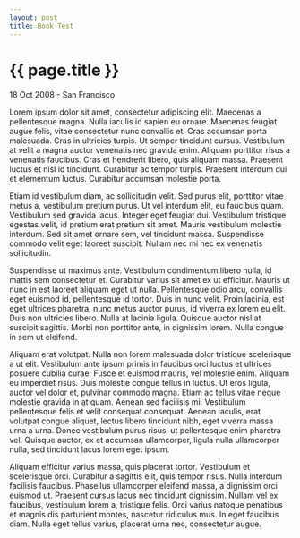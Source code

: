 ```yaml
---
layout: post
title: Book Test
---
```


{{ page.title }}
================

<p class="meta">18 Oct 2008 - San Francisco</p>

Lorem ipsum dolor sit amet, consectetur adipiscing elit. Maecenas a pellentesque magna. Nulla iaculis id sapien eu ornare. Maecenas feugiat augue felis, vitae consectetur nunc convallis et. Cras accumsan porta malesuada. Cras in ultricies turpis. Ut semper tincidunt cursus. Vestibulum at velit a magna auctor venenatis nec gravida enim. Aliquam porttitor risus a venenatis faucibus. Cras et hendrerit libero, quis aliquam massa. Praesent luctus et nisl id tincidunt. Curabitur ac tempor turpis. Praesent interdum dui et elementum luctus. Curabitur accumsan molestie porta.

Etiam id vestibulum diam, ac sollicitudin velit. Sed purus elit, porttitor vitae metus a, vestibulum pretium purus. Ut vel interdum elit, eu faucibus quam. Vestibulum sed gravida lacus. Integer eget feugiat dui. Vestibulum tristique egestas velit, id pretium erat pretium sit amet. Mauris vestibulum molestie interdum. Sed sit amet ornare sem, vel tincidunt massa. Suspendisse commodo velit eget laoreet suscipit. Nullam nec mi nec ex venenatis sollicitudin.

Suspendisse ut maximus ante. Vestibulum condimentum libero nulla, id mattis sem consectetur et. Curabitur varius sit amet ex ut efficitur. Mauris ut nunc in est laoreet aliquam eget ut nulla. Pellentesque odio arcu, convallis eget euismod id, pellentesque id tortor. Duis in nunc velit. Proin lacinia, est eget ultrices pharetra, nunc metus auctor purus, id viverra ex lorem eu elit. Duis non ultricies libero. Nulla at lacinia ligula. Quisque auctor nisl at suscipit sagittis. Morbi non porttitor ante, in dignissim lorem. Nulla congue in sem ut eleifend.

Aliquam erat volutpat. Nulla non lorem malesuada dolor tristique scelerisque a ut elit. Vestibulum ante ipsum primis in faucibus orci luctus et ultrices posuere cubilia curae; Fusce et euismod mauris, vel molestie enim. Aliquam eu imperdiet risus. Duis molestie congue tellus in luctus. Ut eros ligula, auctor vel dolor et, pulvinar commodo magna. Etiam ac tellus vitae neque molestie gravida in at quam. Aenean sed facilisis mi. Vestibulum pellentesque felis et velit consequat consequat. Aenean iaculis, erat volutpat congue aliquet, lectus libero tincidunt nibh, eget viverra massa urna a urna. Donec vestibulum purus risus, ut pellentesque enim pharetra vel. Quisque auctor, ex et accumsan ullamcorper, ligula nulla ullamcorper nulla, sed tincidunt lacus lorem eget ipsum.

Aliquam efficitur varius massa, quis placerat tortor. Vestibulum et scelerisque orci. Curabitur a sagittis elit, quis tempor risus. Nulla interdum facilisis faucibus. Phasellus ullamcorper eleifend massa, a dignissim orci euismod ut. Praesent cursus lacus nec tincidunt dignissim. Nullam vel ex faucibus, vestibulum lorem a, tristique felis. Orci varius natoque penatibus et magnis dis parturient montes, nascetur ridiculus mus. In eget faucibus diam. Nulla eget tellus varius, placerat urna nec, consectetur augue.
